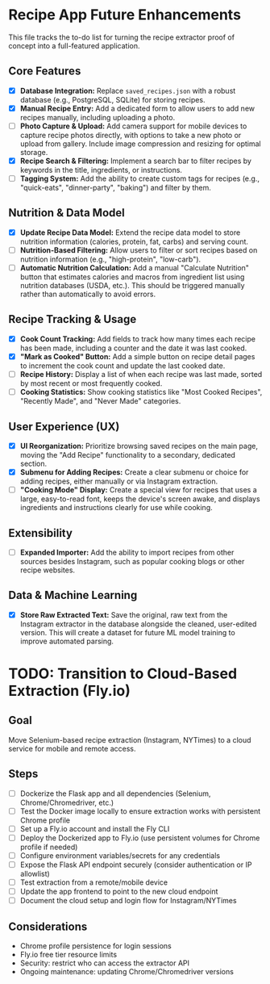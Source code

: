 # Recipe App Future Enhancements

This file tracks the to-do list for turning the recipe extractor proof of concept into a full-featured application.

## Core Features
- [X] **Database Integration:** Replace `saved_recipes.json` with a robust database (e.g., PostgreSQL, SQLite) for storing recipes.
- [X] **Manual Recipe Entry:** Add a dedicated form to allow users to add new recipes manually, including uploading a photo.
- [ ] **Photo Capture & Upload:** Add camera support for mobile devices to capture recipe photos directly, with options to take a new photo or upload from gallery. Include image compression and resizing for optimal storage.
- [X] **Recipe Search & Filtering:** Implement a search bar to filter recipes by keywords in the title, ingredients, or instructions.
- [ ] **Tagging System:** Add the ability to create custom tags for recipes (e.g., "quick-eats", "dinner-party", "baking") and filter by them.

## Nutrition & Data Model
- [X] **Update Recipe Data Model:** Extend the recipe data model to store nutrition information (calories, protein, fat, carbs) and serving count.
- [ ] **Nutrition-Based Filtering:** Allow users to filter or sort recipes based on nutrition information (e.g., "high-protein", "low-carb").
- [ ] **Automatic Nutrition Calculation:** Add a manual "Calculate Nutrition" button that estimates calories and macros from ingredient list using nutrition databases (USDA, etc.). This should be triggered manually rather than automatically to avoid errors.

## Recipe Tracking & Usage
- [X] **Cook Count Tracking:** Add fields to track how many times each recipe has been made, including a counter and the date it was last cooked.
- [X] **"Mark as Cooked" Button:** Add a simple button on recipe detail pages to increment the cook count and update the last cooked date.
- [ ] **Recipe History:** Display a list of when each recipe was last made, sorted by most recent or most frequently cooked.
- [ ] **Cooking Statistics:** Show cooking statistics like "Most Cooked Recipes", "Recently Made", and "Never Made" categories.

## User Experience (UX)
- [X] **UI Reorganization:** Prioritize browsing saved recipes on the main page, moving the "Add Recipe" functionality to a secondary, dedicated section.
- [X] **Submenu for Adding Recipes:** Create a clear submenu or choice for adding recipes, either manually or via Instagram extraction.
- [ ] **"Cooking Mode" Display:** Create a special view for recipes that uses a large, easy-to-read font, keeps the device's screen awake, and displays ingredients and instructions clearly for use while cooking.

## Extensibility
- [ ] **Expanded Importer:** Add the ability to import recipes from other sources besides Instagram, such as popular cooking blogs or other recipe websites.

## Data & Machine Learning
- [X] **Store Raw Extracted Text:** Save the original, raw text from the Instagram extractor in the database alongside the cleaned, user-edited version. This will create a dataset for future ML model training to improve automated parsing.

# TODO: Transition to Cloud-Based Extraction (Fly.io)

## Goal
Move Selenium-based recipe extraction (Instagram, NYTimes) to a cloud service for mobile and remote access.

## Steps
- [ ] Dockerize the Flask app and all dependencies (Selenium, Chrome/Chromedriver, etc.)
- [ ] Test the Docker image locally to ensure extraction works with persistent Chrome profile
- [ ] Set up a Fly.io account and install the Fly CLI
- [ ] Deploy the Dockerized app to Fly.io (use persistent volumes for Chrome profile if needed)
- [ ] Configure environment variables/secrets for any credentials
- [ ] Expose the Flask API endpoint securely (consider authentication or IP allowlist)
- [ ] Test extraction from a remote/mobile device
- [ ] Update the app frontend to point to the new cloud endpoint
- [ ] Document the cloud setup and login flow for Instagram/NYTimes

## Considerations
- Chrome profile persistence for login sessions
- Fly.io free tier resource limits
- Security: restrict who can access the extractor API
- Ongoing maintenance: updating Chrome/Chromedriver versions 